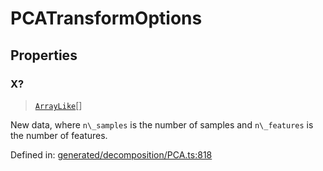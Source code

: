 # PCATransformOptions

## Properties

### X?

> [`ArrayLike`](../types/ArrayLike.md)[]

New data, where `n\_samples` is the number of samples and `n\_features` is the number of features.

Defined in:  [generated/decomposition/PCA.ts:818](https://github.com/transitive-bullshit/scikit-learn-ts/blob/92ab806/packages/sklearn/src/generated/decomposition/PCA.ts#L818)
